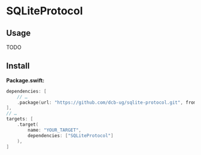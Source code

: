 # SQLiteProtocol

## Usage

TODO


## Install

**Package.swift:**
```swift
dependencies: [
    // …
    .package(url: "https://github.com/dcb-ug/sqlite-protocol.git", from: "1.1.0"),
],
// …
targets: [
    .target(
        name: "YOUR_TARGET",
        dependencies: ["SQLiteProtocol"]
    ),
]
```
